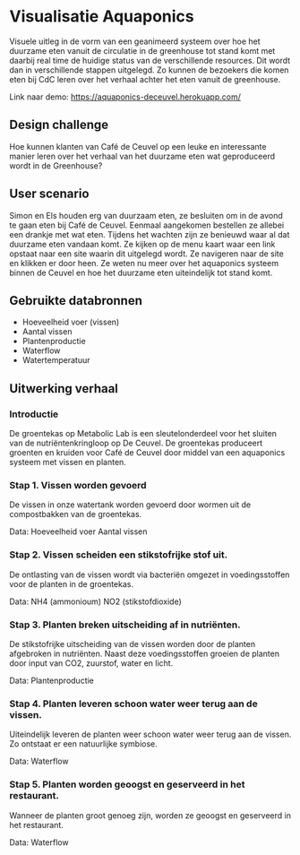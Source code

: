 # Visualisatie Aquaponics

Visuele uitleg in de vorm van een geanimeerd systeem over hoe het duurzame eten vanuit de circulatie in de greenhouse tot stand komt met daarbij real time de huidige status van de verschillende resources. Dit wordt dan in verschillende stappen uitgelegd. Zo kunnen de bezoekers die komen eten bij CdC leren over het verhaal achter het eten vanuit de greenhouse.

Link naar demo: https://aquaponics-deceuvel.herokuapp.com/

## Design challenge
Hoe kunnen klanten van Café de Ceuvel op een leuke en interessante manier leren over het verhaal van het duurzame eten wat geproduceerd wordt in de Greenhouse?

## User scenario
Simon en Els houden erg van duurzaam eten, ze besluiten om in de avond te gaan eten bij Café de Ceuvel. Eenmaal aangekomen bestellen ze allebei een drankje met wat eten. Tijdens het wachten zijn ze benieuwd waar al dat duurzame eten vandaan komt. Ze kijken op de menu kaart waar een link opstaat naar een site waarin dit uitgelegd wordt. Ze navigeren naar de site en klikken er door heen. Ze weten nu meer over het aquaponics systeem binnen de Ceuvel en hoe het duurzame eten uiteindelijk tot stand komt.

## Gebruikte databronnen

- Hoeveelheid voer (vissen)
- Aantal vissen
- Plantenproductie
- Waterflow
- Watertemperatuur

## Uitwerking verhaal

### Introductie
De groentekas op Metabolic Lab is een sleutelonderdeel voor het sluiten van de nutriëntenkringloop op De Ceuvel. De groentekas produceert groenten en kruiden voor Café de Ceuvel door middel van een aquaponics systeem met vissen en planten.

### Stap 1. Vissen worden gevoerd
De vissen in onze watertank worden gevoerd door wormen uit de compostbakken van de groentekas.

Data:
Hoeveelheid voer
Aantal vissen

### Stap 2. Vissen scheiden een stikstofrijke stof uit.
De ontlasting van de vissen wordt via bacteriën omgezet in voedingsstoffen voor de planten in de groentekas.

Data:
NH4 (ammonioum)
NO2 (stikstofdioxide)

### Stap 3. Planten breken uitscheiding af in nutriënten.
De stikstofrijke uitscheiding van de vissen worden door de planten afgebroken in nutriënten. Naast deze voedingsstoffen groeien de planten door input van CO2, zuurstof, water en licht.

Data:
Plantenproductie


### Stap 4. Planten leveren schoon water weer terug aan de vissen.
Uiteindelijk leveren de planten weer schoon water weer terug aan de vissen. Zo ontstaat er een natuurlijke symbiose.

Data:
Waterflow

### Stap 5. Planten worden geoogst en geserveerd in het restaurant.
Wanneer de planten groot genoeg zijn, worden ze geoogst en geserveerd in het restaurant.

Data:
Waterflow

